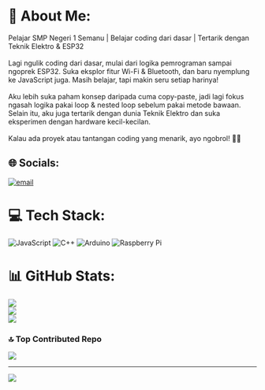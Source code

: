 # 💫 About Me:
Pelajar SMP Negeri 1 Semanu | Belajar coding dari dasar | Tertarik dengan Teknik Elektro & ESP32<br><br>Lagi ngulik coding dari dasar, mulai dari logika pemrograman sampai ngoprek ESP32. Suka eksplor fitur Wi-Fi & Bluetooth, dan baru nyemplung ke JavaScript juga. Masih belajar, tapi makin seru setiap harinya!<br><br>Aku lebih suka paham konsep daripada cuma copy-paste, jadi lagi fokus ngasah logika pakai loop & nested loop sebelum pakai metode bawaan. Selain itu, aku juga tertarik dengan dunia Teknik Elektro dan suka eksperimen dengan hardware kecil-kecilan.<br><br>Kalau ada proyek atau tantangan coding yang menarik, ayo ngobrol! 🚀😃


## 🌐 Socials:
[![email](https://img.shields.io/badge/Email-D14836?logo=gmail&logoColor=white)](mailto:dana712.sesatism@gmail.com) 

# 💻 Tech Stack:
![JavaScript](https://img.shields.io/badge/javascript-%23323330.svg?style=flat&logo=javascript&logoColor=%23F7DF1E) ![C++](https://img.shields.io/badge/c++-%2300599C.svg?style=flat&logo=c%2B%2B&logoColor=white) ![Arduino](https://img.shields.io/badge/-Arduino-00979D?style=flat&logo=Arduino&logoColor=white) ![Raspberry Pi](https://img.shields.io/badge/-Raspberry_Pi-C51A4A?style=flat&logo=Raspberry-Pi)
# 📊 GitHub Stats:
![](https://github-readme-stats.vercel.app/api?username=shenshan2011&theme=dark&hide_border=false&include_all_commits=false&count_private=false)<br/>
![](https://nirzak-streak-stats.vercel.app/?user=shenshan2011&theme=dark&hide_border=false)<br/>
![](https://github-readme-stats.vercel.app/api/top-langs/?username=shenshan2011&theme=dark&hide_border=false&include_all_commits=false&count_private=false&layout=compact)

### 🔝 Top Contributed Repo
![](https://github-contributor-stats.vercel.app/api?username=shenshan2011&limit=5&theme=shadow_red&combine_all_yearly_contributions=true)

---
[![](https://visitcount.itsvg.in/api?id=shenshan2011&icon=6&color=12)](https://visitcount.itsvg.in)

<!-- Proudly created with GPRM ( https://gprm.itsvg.in ) -->

